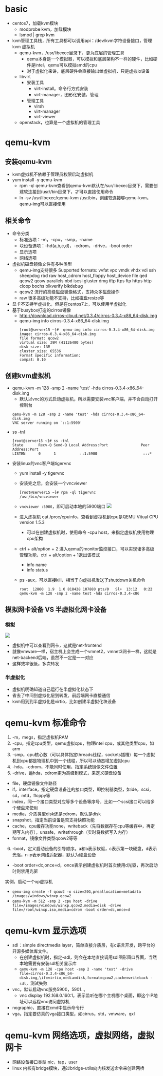 # basic
- centos7，加载kvm模块
  - modprobe kvm，加载模块
  - lsmod | grep kvm
- kvm管理工具栈，所有工具都可以调用api：/dev/kvm字符设备接口，管理kvm 虚拟机
  - qemu-kvm，/usr/libexec目录下，更为底层的管理工具
    - qemu本身是一个模拟器，可以模拟和底层架构不一样的硬件，比如硬件是intel，qemu可以模拟amd的cpu
    - 对于虚拟化来讲，底层硬件会直接输出给虚拟机，只是虚拟io设备
  - libvirt
    - 安装工具
      - virt-install。命令行方式安装
      - virt-manager，图形化安装，管理
    - 管理工具
      - virsh
      - virt-manager
      - virt-viewer
  - openstack，也算是一个虚拟机的管理工具

# qemu-kvm
## 安装qemu-kvm
- kvm虚拟机不依赖于管理员权限启动虚拟机
- yum install -y qemu-kvm 
  - rpm -ql qemu-kvm查看到qemu-kvm默认在/sur/libexec目录下，需要创建软连接到/usr//bin目录下，才可以直接使用命令
  - ln -sv /usr/libexec/qemu-kvm /usr/bin，创建软连接够qemu-kvm，qemu-img可以直接使用
## 相关命令
- 命令分类
  - 标准选项：-m，-cpu，-smp，-name
  - 块设备选项：-hd{a,b,c,d}，-cdrom，-drive，-boot order
  - 显示选项
  - 网络选项
- 虚拟机磁盘镜像文件有多种类型
  - qemu-img支持很多 Supported formats: vvfat vpc vmdk vhdx vdi ssh sheepdog rbd raw host_cdrom host_floppy host_device file qed qcow2 qcow parallels nbd iscsi gluster dmg tftp ftps ftp https http cloop bochs blkverify blkdebug
  - qcow2 流行的高级磁盘镜像格式，支持众多磁盘操作
  - raw 很多高级功能不支持，比如磁盘resize等
- 显卡不支持半虚拟化，但是在centos7上，可以使用半虚拟化
- 基于busybox打造的cirros镜像
  - http://download.cirros-cloud.net/0.3.4/cirros-0.3.4-x86_64-disk.img
  - qemu-img info cirros-0.3.4-x86_64-disk.img 
    ```
    [root@server15 ~]#  qemu-img info cirros-0.3.4-x86_64-disk.img 
    image: cirros-0.3.4-x86_64-disk.img
    file format: qcow2
    virtual size: 39M (41126400 bytes)
    disk size: 13M
    cluster_size: 65536
    Format specific information:
    compat: 0.10
     ```
## 创建kvm虚拟机
- qemu-kvm -m 128 -smp 2 -name 'test' -hda cirros-0.3.4-x86_64-disk.img 
  - 默认以vnc的方式启动虚拟机，所以需要安装vnc客户端，并不会自动打开控制台
  ```
  qemu-kvm -m 128 -smp 2 -name 'test' -hda cirros-0.3.4-x86_64-disk.img 
  VNC server running on `::1:5900'
  ```
- ss -tnl
  ```
  [root@server15 ~]# ss -tnl
  State       Recv-Q Send-Q Local Address:Port               Peer Address:Port                           
  LISTEN      0      1           ::1:5900                     :::*                  
  ```
- 安装linux的vnc客户端tigervnc
  - yum install -y tigervnc
  - 安装完之后，会安装一个vncviewer
    ```
    [root@server15 ~]# rpm -ql tigervnc
    /usr/bin/vncviewer
    ```
  - ```vncviewer :5900```，即可启动本地的5900端口
    ![](https://i.loli.net/2019/04/13/5cb1721272ae6.png)
  
  - 进入虚拟机 cat /proc/cpuinfo，查看到虚拟机到cpu是QEMU Vitual CPU version 1.5.3
    - 可以在创建虚拟机时，使用命令 -cpu host，来指定虚拟机使用物理cpu架构
   
  - ctrl + alt/option + 2 进入qemu的monitor监控接口，可以实现诸多高级管理功能，ctrl + alt/option + 1退出该模式
    - info name
    - info status
    [](https://i.loli.net/2019/04/13/5cb173c9449d9.png)

  - ps -aux，可以直接kill，相当于向虚拟机发送了shutdown关机命令
    ```
    root  12860  1.9  1.0 818428 107880 pts/0   Sl+  13:12   0:22 qemu-kvm -m 128 -smp 2 -name test -hda cirros-0.3.4-x86
    ```


## 模拟网卡设备 VS 半虚拟化网卡设备
### 模拟
![](https://i.loli.net/2019/04/13/5cb1796f10f51.png)
- 虚拟机中可以查看到网卡，这就是net-frontend
- 就像vmware一样，宿主机上会生成一个vmnet2，vmnet3网卡一样，这就是net-backend后端，虽然不一定是一一对应
- 这样效率很低，多次转发
### 半虚拟化

- 虚拟机明确知道自己运行在半虚拟化状态下
- 省去了中间到虚拟化层到转发，前后端网卡直接通信
- kvm用到到半虚拟化是virtio，比如创建半虚拟化块设备

# qemu-kvm 标准命令
1. -m，megs，指定虚拟机RAM
2. -cpu，指定cpu类型，qemu虚拟cpu，物理intel cpu，或其他类型cpu，如arm
3. -smp，cpu核心数（可以具体指定threads线程，sockets插槽）每一个虚拟机到cpu都是物理机中到一个线程，所以可以动态增加虚拟cpu
4. -hda，-cdrom，不能同时使用，指定系统镜像文件位置
5. -drive，逼hda，cdrom更为高级到模式，来定义硬盘设备
  - file，硬盘镜像文件路径
  - if，interface，指定硬盘设备连的接口类型，即控制器类型，如ide，scsi，sd，mtd，floppy等
  - index，同一个接口类型对应等多个设备等序号，比如一个scsi接口可以给多个硬盘来使用
  - media，介质类型disk还是cdrom，默认是disk
  - snapshot，指定当前设备是否支持快照功能
  - cache，cpu缓存功能none，writeback（先将数据存在cpu等缓存中，再定期写入内存），unsafe，writethrough（实时将数据写入内存）
  - format，镜像文件类型qcow2等等
6. -boot，定义启动设备的引导顺序。a和b表示软驱，c表示第一块硬盘，d表示光驱，n-p表示网络适配器，默认为硬盘设备
  - -boot order=dc,once=d，once表示创建虚拟机时首次使用d光驱，再次启动时则禁用光驱

实例，启动一个xp虚拟机
- ```qemu-img create -f qcow2 -o size=20G,preallocation=metadata /images/windows/winxp.qcow2```
- ```qemu-kvm -m 512 -smp 2 -cpu host -drive file=/images/windows/winxp.qcow2,media=disk -drive file=/root/winxp.iso,media=cdrom -boot order=dc,once=d```

# qemu-kvm 显示选项

- sdl：simple directmedia layer，简单直接介质层，有c语言开发，跨平台的开源多媒体库文件。
  - 在创建虚拟机时，指定-sdl，则会在本地直接调用sdl图形窗口界面，当然本地需要有安装sdl相关显示库
  - ```qemu-kvm -m 128 -cpu host -smp 2 -name 'test' -drive file=cirros-0.3.4-x86_64-disk.img,\if=virtio,media=disk,format=qcow2,cache=writeback -sdl```，测试失败
- vnc，默认启动vnc服务5900，5901..，
  - vnc display 192.168.0.160:1，表示监听在哪个主机哪个桌面，即这个IP地址可以远程vnc访问虚拟机
- nographic，直接在cmd中显示命令行
- vga，指定要仿真的vga接口类型，如cirrus，std，vmware，qxl

# qemu-kvm 网络选项，虚拟网络，虚拟网卡

- 网络设备接口类型 nic，tap，user
- linux 内核有bridge模块，通过bridge-utils向内核发送命令来创建网桥
















